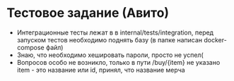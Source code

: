 # Тестовое задание (Авито)
- Интеграционные тесты лежат в в internal/tests/integration, перед запуском тестов необходимо поднять базу (в папке написан docker-compose файл)
- Знаю, что необходимо хешировать пароли, просто не успел(
- Вопросов особо не возникло, только в пути /buy/{item} не указано item - это название или id, принял, что название мерча

